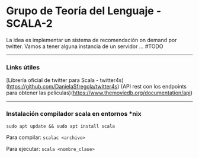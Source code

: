 # Grupo de Teoría del Lenguaje - SCALA-2

La idea es implementar un sistema de recomendación on demand por twitter. Vamos a tener alguna instancia de un servidor ... #TODO

---

### Links útiles

[Librería oficial de twitter para Scala - twitter4s)(https://github.com/DanielaSfregola/twitter4s)
(API rest con los endpoints para obtener las peliculas)(https://www.themoviedb.org/documentation/api)


---

### Instalación compilador scala en entornos *nix

```sudo apt update && sudo apt install scala```

Para compilar: `scalac <archivo>`

Para ejecutar: `scala <nombre_clase>`
